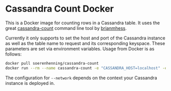 # Cassandra Count Docker

This is a Docker image for counting rows in a Cassandra table. It uses the great [cassandra-count](https://github.com/brianmhess/cassandra-count) command line tool by [brianmhess](https://github.com/brianmhess).

Currently it only supports to set the host and port of the Cassandra instance as well as the table name to request and its corresponding keyspace. These parameters are set via environment variables. Usage from Docker is as follows:

````bash
docker pull soerenhenning/cassandra-count
docker run --rm --name cassandra-count -e "CASSANDRA_HOST=localhost" -e "CASSANDRA_PORT=9042" -e "KEYSPACE=my-keyspace" -e "TABLE=my-table" --network host soerenhenning/cassandra-count
````

The configuration for `--network` depends on the context your Cassandra instance is deployed in.
